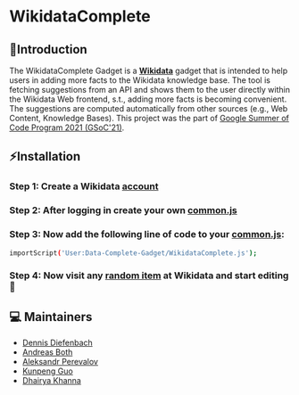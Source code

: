 # WikidataComplete

## 📌Introduction

The WikidataComplete Gadget is a **[Wikidata](https://www.wikidata.org/)** gadget that is intended to help users in adding more facts to the Wikidata knowledge base. 
The tool is fetching suggestions from an API and shows them to the user directly within the Wikidata Web frontend, s.t., adding more facts is becoming convenient.
The suggestions are computed automatically from other sources (e.g., Web Content, Knowledge Bases).
This project was the part of [Google Summer of Code Program 2021 (GSoC'21)]().

## ⚡Installation

### Step 1: Create a Wikidata [account](https://www.wikidata.org/w/index.php?title=Special:CreateAccount)

### Step 2: After logging in create your own [common.js](https://www.wikidata.org/wiki/Special:MyPage/common.js)

### Step 3: Now add the following line of code to your [common.js](https://www.wikidata.org/wiki/Special:MyPage/common.js):

```bash
importScript('User:Data-Complete-Gadget/WikidataComplete.js');
```

### Step 4: Now visit any [random item](https://www.wikidata.org/wiki/Special:Random) at Wikidata and start editing 🥳


## 💻 Maintainers

- [Dennis Diefenbach](https://github.com/D063520)
- [Andreas Both](https://github.com/anbo-de)
- [Aleksandr Perevalov](https://github.com/Perevalov)
- [Kunpeng Guo](https://github.com/gabinguo)
- [Dhairya Khanna](https://github.com/Dhairya3124)
